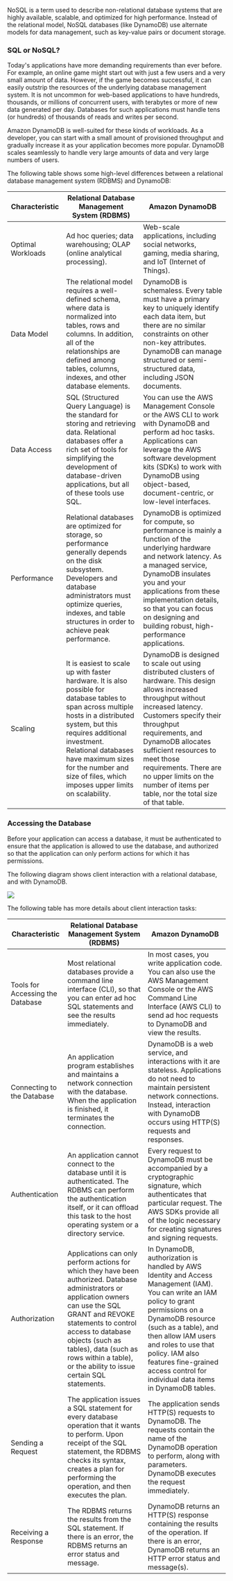 NoSQL is a term used to describe non-relational database systems that are highly available, scalable, and optimized for high performance. Instead of the relational model, NoSQL databases (like DynamoDB) use alternate models for data management, such as key-value pairs or document storage.

### SQL or NoSQL?

Today's applications have more demanding requirements than ever before. For example, an online game might start out with just a few users and a very small amount of data. However, if the game becomes successful, it can easily outstrip the resources of the underlying database management system. It is not uncommon for web-based applications to have hundreds, thousands, or millions of concurrent users, with terabytes or more of new data generated per day. Databases for such applications must handle tens (or hundreds) of thousands of reads and writes per second.

Amazon DynamoDB is well-suited for these kinds of workloads. As a developer, you can start with a small amount of provisioned throughput and gradually increase it as your application becomes more popular. DynamoDB scales seamlessly to handle very large amounts of data and very large numbers of users.

The following table shows some high-level differences between a relational database management system (RDBMS) and DynamoDB:

| Characteristic    | Relational Database Management System (RDBMS)                                                                                                                                                                                                                                                                | Amazon DynamoDB                                                                                                                                                                                                                                                                                                                                                     |
| ----------------- | ------------------------------------------------------------------------------------------------------------------------------------------------------------------------------------------------------------------------------------------------------------------------------------------------------------ | ------------------------------------------------------------------------------------------------------------------------------------------------------------------------------------------------------------------------------------------------------------------------------------------------------------------------------------------------------------------- |
| Optimal Workloads | Ad hoc queries; data warehousing; OLAP (online analytical processing).                                                                                                                                                                                                                                       | Web-scale applications, including social networks, gaming, media sharing, and IoT (Internet of Things).                                                                                                                                                                                                                                                             |
| Data Model        | The relational model requires a well-defined schema, where data is normalized into tables, rows and columns. In addition, all of the relationships are defined among tables, columns, indexes, and other database elements.                                                                                  | DynamoDB is schemaless. Every table must have a primary key to uniquely identify each data item, but there are no similar constraints on other non-key attributes. DynamoDB can manage structured or semi-structured data, including JSON documents.                                                                                                                |
| Data Access       | SQL (Structured Query Language) is the standard for storing and retrieving data. Relational databases offer a rich set of tools for simplifying the development of database-driven applications, but all of these tools use SQL.                                                                             | You can use the AWS Management Console or the AWS CLI to work with DynamoDB and perform ad hoc tasks. Applications can leverage the AWS software development kits (SDKs) to work with DynamoDB using object-based, document-centric, or low-level interfaces.                                                                                                       |
| Performance       | Relational databases are optimized for storage, so performance generally depends on the disk subsystem. Developers and database administrators must optimize queries, indexes, and table structures in order to achieve peak performance.                                                                    | DynamoDB is optimized for compute, so performance is mainly a function of the underlying hardware and network latency. As a managed service, DynamoDB insulates you and your applications from these implementation details, so that you can focus on designing and building robust, high-performance applications.                                                 |
| Scaling           | It is easiest to scale up with faster hardware. It is also possible for database tables to span across multiple hosts in a distributed system, but this requires additional investment. Relational databases have maximum sizes for the number and size of files, which imposes upper limits on scalability. | DynamoDB is designed to scale out using distributed clusters of hardware. This design allows increased throughput without increased latency. Customers specify their throughput requirements, and DynamoDB allocates sufficient resources to meet those requirements. There are no upper limits on the number of items per table, nor the total size of that table. |

### Accessing the Database

Before your application can access a database, it must be authenticated to ensure that the application is allowed to use the database, and authorized so that the application can only perform actions for which it has permissions.

The following diagram shows client interaction with a relational database, and with DynamoDB.

<img src="https://docs.aws.amazon.com/amazondynamodb/latest/developerguide/images/SQLtoNoSQL.png">  

The following table has more details about client interaction tasks:

| Characteristic                   | Relational Database Management System (RDBMS)                                                                                                                                                                                                                                                                    | Amazon DynamoDB                                                                                                                                                                                                                                                                                                                  |
| -------------------------------- | ---------------------------------------------------------------------------------------------------------------------------------------------------------------------------------------------------------------------------------------------------------------------------------------------------------------- | -------------------------------------------------------------------------------------------------------------------------------------------------------------------------------------------------------------------------------------------------------------------------------------------------------------------------------- |
| Tools for Accessing the Database | Most relational databases provide a command line interface (CLI), so that you can enter ad hoc SQL statements and see the results immediately.                                                                                                                                                                   | In most cases, you write application code. You can also use the AWS Management Console or the AWS Command Line Interface (AWS CLI) to send ad hoc requests to DynamoDB and view the results.                                                                                                                                     |
| Connecting to the Database       | An application program establishes and maintains a network connection with the database. When the application is finished, it terminates the connection.                                                                                                                                                         | DynamoDB is a web service, and interactions with it are stateless. Applications do not need to maintain persistent network connections. Instead, interaction with DynamoDB occurs using HTTP(S) requests and responses.                                                                                                          |
| Authentication                   | An application cannot connect to the database until it is authenticated. The RDBMS can perform the authentication itself, or it can offload this task to the host operating system or a directory service.                                                                                                       | Every request to DynamoDB must be accompanied by a cryptographic signature, which authenticates that particular request. The AWS SDKs provide all of the logic necessary for creating signatures and signing requests.                                                                                                           |
| Authorization                    | Applications can only perform actions for which they have been authorized. Database administrators or application owners can use the SQL GRANT and REVOKE statements to control access to database objects (such as tables), data (such as rows within a table), or the ability to issue certain SQL statements. | In DynamoDB, authorization is handled by AWS Identity and Access Management (IAM). You can write an IAM policy to grant permissions on a DynamoDB resource (such as a table), and then allow IAM users and roles to use that policy. IAM also features fine-grained access control for individual data items in DynamoDB tables. |
| Sending a Request                | The application issues a SQL statement for every database operation that it wants to perform. Upon receipt of the SQL statement, the RDBMS checks its syntax, creates a plan for performing the operation, and then executes the plan.                                                                           | The application sends HTTP(S) requests to DynamoDB. The requests contain the name of the DynamoDB operation to perform, along with parameters. DynamoDB executes the request immediately.                                                                                                                                        |
| Receiving a Response             | The RDBMS returns the results from the SQL statement. If there is an error, the RDBMS returns an error status and message.                                                                                                                                                                                       | DynamoDB returns an HTTP(S) response containing the results of the operation. If there is an error, DynamoDB returns an HTTP error status and message(s).                                                                                                                                                                        |


